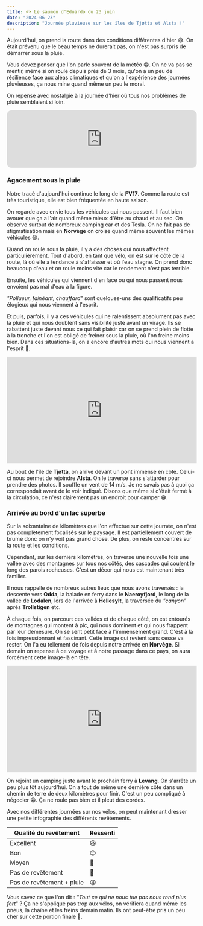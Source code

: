 ```yaml
---
title: 🐟 Le saumon d'Eduardo du 23 juin
date: "2024-06-23"
description: "Journée pluvieuse sur les îles de Tjøtta et Alsta !"
---
```


Aujourd'hui, on prend la route dans des conditions différentes d'hier 😅. On était prévenu que le beau temps ne durerait pas, on n'est pas surpris de démarrer sous la pluie.

Vous devez penser que l'on parle souvent de la météo 😁. On ne va pas se mentir, même si on roule depuis près de 3 mois, qu'on a un peu de résilience face aux aléas climatiques et qu'on a l'expérience des journées pluvieuses, ça nous mine quand même un peu le moral.

On repense avec nostalgie à la journée d'hier où tous nos problèmes de pluie semblaient si loin.

<iframe style="border-radius:12px" src="https://open.spotify.com/embed/track/3BQHpFgAp4l80e1XslIjNI?utm_source=generator" width="100%" height="152" frameBorder="0" allow="autoplay; clipboard-write; encrypted-media; picture-in-picture" loading="lazy"></iframe>

### Agacement sous la pluie

Notre tracé d'aujourd'hui continue le long de la **FV17**. Comme la route est très touristique, elle est bien fréquentée en haute saison.

On regarde avec envie tous les véhicules qui nous passent. Il faut bien avouer que ça a l'air quand même mieux d'être au chaud et au sec. On observe surtout de nombreux camping car et des Tesla. On ne fait pas de stigmatisation mais en **Norvège** on croise quand même souvent les mêmes véhicules 😄.

Quand on roule sous la pluie, il y a des choses qui nous affectent particulièrement. Tout d'abord, en tant que vélo, on est sur le côté de la route, là où elle a tendance à s'affaisser et où l'eau stagne. On prend donc beaucoup d'eau et on roule moins vite car le rendement n'est pas terrible.

Ensuite, les véhicules qui viennent d'en face ou qui nous passent nous envoient pas mal d'eau à la figure. 

*"Pollueur, fainéant, chauffard"* sont quelques-uns des qualificatifs peu élogieux qui nous viennent à l'esprit.

Et puis, parfois, il y a ces véhicules qui ne ralentissent absolument pas avec la pluie et qui nous doublent sans visibilité juste avant un virage. Ils se rabattent juste devant nous ce qui fait plaisir car on se prend plein de flotte à la tronche et l'on est obligé de freiner sous la pluie, où l'on freine moins bien. Dans ces situations-là, on a encore d'autres mots qui nous viennent a l'esprit 🤣.

<div style="width: 100%; height: 0; position: relative; padding-bottom: 56%;"><iframe src="https://giphy.com/embed/EPsdF1SvWrzHy" style="top: 0; left: 0; width: 100%; height: 100%; position: absolute; border: 0;" allowfullscreen scrolling="no" allow="encrypted-media;" class="giphy-embed"></iframe></div>

Au bout de l'île de **Tjøtta**, on arrive devant un pont immense en côte. Celui-ci nous permet de rejoindre **Alsta**. On le traverse sans s'attarder pour prendre des photos. Il souffle un vent de 14 m/s. Je ne savais pas à quoi ça correspondait avant de le voir indiqué. Disons que même si c'était fermé à la circulation, ce n'est clairement pas un endroit pour camper 😁.

### Arrivée au bord d'un lac superbe
Sur la soixantaine de kilomètres que l'on effectue sur cette journée, on n'est pas complètement focalisés sur le paysage. Il est partiellement couvert de brume donc on n'y voit pas grand chose. De plus, on reste concentrés sur la route et les conditions.

Cependant, sur les derniers kilomètres, on traverse une nouvelle fois une vallée avec des montagnes sur tous nos côtés, des cascades qui coulent le long des parois rocheuses. C'est un décor qui nous est maintenant très familier.

Il nous rappelle de nombreux autres lieux que nous avons traversés : la descente vers **Odda**, la balade en ferry dans le **Naeroyfjord**, le long de la vallée de **Lodalen**, lors de l'arrivée à **Hellesylt**, la traversée du *"canyon"* après **Trollstigen** etc.

À chaque fois, on parcourt ces vallées et de chaque côté, on est entourés de montagnes qui montent à pic, qui nous dominent et qui nous frappent par leur démesure. On se sent petit face à l'immensément grand. C'est à la fois impressionnant et fascinant. Cette image qui revient sans cesse va rester. On l'a eu tellement de fois depuis notre arrivée en **Norvège**. Si demain on repense à ce voyage et à notre passage dans ce pays, on aura forcément cette image-là en tête.

<div style="width: 100%; height: 0; position: relative; padding-bottom: 56%;"><iframe src="https://giphy.com/embed/2wX0gLjH30bzzxpP8K" style="top: 0; left: 0; width: 100%; height: 100%; position: absolute; border: 0;" allowfullscreen scrolling="no" allow="encrypted-media;" class="giphy-embed"></iframe></div>

On rejoint un camping juste avant le prochain ferry à **Levang**. On s'arrête un peu plus tôt aujourd'hui. On a tout de même une dernière côte dans un chemin de terre de deux kilomètres pour finir. C'est un peu compliqué à négocier 😁. Ça ne roule pas bien et il pleut des cordes.

Avec nos différentes journées sur nos vélos, on peut maintenant dresser une petite infographie des différents revêtements.

| Qualité du revêtement | Ressenti   |
|----|----|
| Excellent  | 😃   |
| Bon  | 😊   |
| Moyen  | 🫤   |
| Pas de revêtement  |  🥴  |
| Pas de revêtement + pluie  | 😩   |

Vous savez ce que l'on dit : *"Tout ce qui ne nous tue pas nous rend plus fort*" ? Ça ne s'applique pas trop aux vélos, on vérifiera quand même les pneus, la chaîne et les freins demain matin. Ils ont peut-être pris un peu cher sur cette portion finale 🤪.